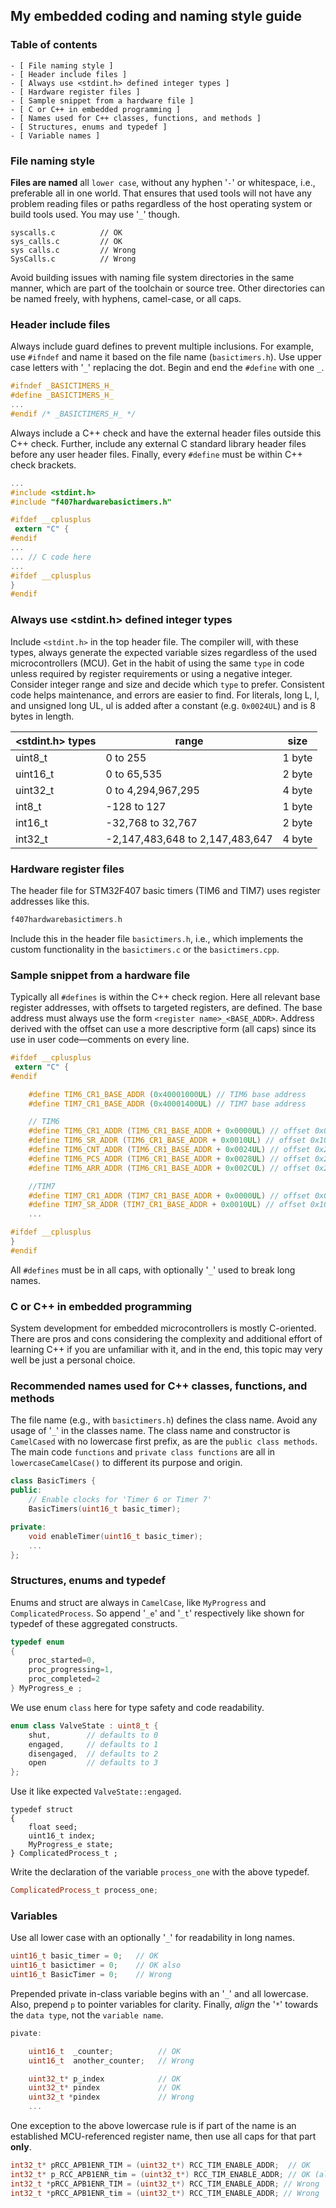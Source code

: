 ## My embedded coding and naming style guide

### Table of contents

    - [ File naming style ]
    - [ Header include files ]
    - [ Always use <stdint.h> defined integer types ]
    - [ Hardware register files ]
    - [ Sample snippet from a hardware file ]
    - [ C or C++ in embedded programming ]
    - [ Names used for C++ classes, functions, and methods ]
    - [ Structures, enums and typedef ]
    - [ Variable names ]

### File naming style

**Files are named** all `lower case`, without any hyphen '`-`' or whitespace, i.e., preferable all in one world. That ensures that used tools will not have any problem reading files or paths regardless of the host operating system or build tools used. You may use '`_`' though.

```
syscalls.c          // OK
sys_calls.c         // OK
sys calls.c         // Wrong
SysCalls.c          // Wrong
```

Avoid building issues with naming file system directories in the same manner, which are part of the toolchain or source tree. Other directories can be named freely, with hyphens, camel-case, or all caps.

### Header include files

Always include guard defines to prevent multiple inclusions. For example, use `#ifndef` and name it based on the file name (`basictimers.h`). Use upper case letters with '`_`' replacing the dot. Begin and end the `#define` with one `_`.

```c
#ifndef _BASICTIMERS_H_
#define _BASICTIMERS_H_
...
#endif /* _BASICTIMERS_H_ */
```

Always include a C++ check and have the external header files outside this C++ check. Further, include any external C standard library header files before any user header files. Finally, every `#define` must be within C++ check brackets. 

```c
...
#include <stdint.h>
#include "f407hardwarebasictimers.h"

#ifdef __cplusplus
 extern "C" {
#endif
...
... // C code here
...
#ifdef __cplusplus
}
#endif
```

### Always use <stdint.h> defined integer types

Include `<stdint.h>` in the top header file. The compiler will, with these types, always generate the expected variable sizes regardless of the used microcontrollers (MCU). Get in the habit of using the same `type` in code unless required by register requirements or using a negative integer. Consider integer range and size and decide which `type` to prefer. Consistent code helps maintenance, and errors are easier to find. For literals, long L, l, and unsigned long UL, ul is added after a constant (e.g. `0x0024UL`) and is 8 bytes in length.

| <stdint.h> types | range | size |
| -----------|-------|------|
| uint8_t | 0 to 255 | 1 byte |
| uint16_t | 0 to 65,535 | 2 byte |
| uint32_t | 0 to 4,294,967,295 | 4 byte |
| int8_t | -128 to 127 | 1 byte |
| int16_t | -32,768 to 32,767 | 2 byte |
| int32_t | -2,147,483,648 to 2,147,483,647 | 4 byte |

### Hardware register files

The header file for STM32F407 basic timers (TIM6 and TIM7) uses register addresses like this.

```c
f407hardwarebasictimers.h
```

Include this in the header file `basictimers.h`, i.e., which implements the custom functionality in the `basictimers.c` or the `basictimers.cpp`.

### Sample snippet from a hardware file

Typically all `#defines` is within the C++ check region. Here all relevant base register addresses, with offsets to targeted registers, are defined. The base address must always use the form `<register name>_<BASE_ADDR>`. Address derived with the offset can use a more descriptive form (all caps) since its use in user code—comments on every line.

```c
#ifdef __cplusplus
 extern "C" {
#endif

    #define TIM6_CR1_BASE_ADDR (0x40001000UL) // TIM6 base address
    #define TIM7_CR1_BASE_ADDR (0x40001400UL) // TIM7 base address

    // TIM6
    #define TIM6_CR1_ADDR (TIM6_CR1_BASE_ADDR + 0x0000UL) // offset 0x00
    #define TIM6_SR_ADDR (TIM6_CR1_BASE_ADDR + 0x0010UL) // offset 0x10
    #define TIM6_CNT_ADDR (TIM6_CR1_BASE_ADDR + 0x0024UL) // offset 0x24
    #define TIM6_PCS_ADDR (TIM6_CR1_BASE_ADDR + 0x0028UL) // offset 0x28
    #define TIM6_ARR_ADDR (TIM6_CR1_BASE_ADDR + 0x002CUL) // offset 0x2C

    //TIM7
    #define TIM7_CR1_ADDR (TIM7_CR1_BASE_ADDR + 0x0000UL) // offset 0x00
    #define TIM7_SR_ADDR (TIM7_CR1_BASE_ADDR + 0x0010UL) // offset 0x10
    ...

#ifdef __cplusplus
}
#endif
```

All `#defines` must be in all caps, with optionally '`_`' used to break long names.

### C or C++ in embedded programming

System development for embedded microcontrollers is mostly C-oriented. There are pros and cons considering the complexity and additional effort of learning C++ if you are unfamiliar with it, and in the end, this topic may very well be just a personal choice. 

### Recommended names used for C++ classes, functions, and methods
The file name (e.g., with `basictimers.h`) defines the class name. Avoid any usage of '`_`' in the classes name. The class name and constructor is `CamelCased` with no lowercase first prefix, as are the `public class methods`. The main code `functions` and `private class functions` are all in `lowercaseCamelCase()` to different its purpose and origin.

```cpp
class BasicTimers {
public:
    // Enable clocks for 'Timer 6 or Timer 7'
    BasicTimers(uint16_t basic_timer);

private:
    void enableTimer(uint16_t basic_timer);
    ...
};
```
### Structures, enums and typedef
Enums and struct are always in `CamelCase`, like `MyProgress` and `ComplicatedProcess`. So append '`_e`' and '`_t`' respectively like shown for typedef of these aggregated constructs.

```cpp
typedef enum
{
    proc_started=0,
    proc_progressing=1,
    proc_completed=2
} MyProgress_e ;
```
We use enum `class` here for type safety and code readability.
```cpp
enum class ValveState : uint8_t {
    shut,        // defaults to 0
    engaged,     // defaults to 1
    disengaged,  // defaults to 2
    open         // defaults to 3
};
```
Use it like expected `ValveState::engaged`.

```
typedef struct 
{
    float seed;
    uint16_t index;
    MyProgress_e state;
} ComplicatedProcess_t ;
```
Write the declaration of the variable `process_one` with the above typedef.
```cpp
ComplicatedProcess_t process_one;
```

### Variables

Use all lower case with an optionally '`_`' for readability in long names.

```cpp
uint16_t basic_timer = 0;   // OK
uint16_t basictimer = 0;    // OK also
uint16_t BasicTimer = 0;    // Wrong

```
Prepended private in-class variable begins with an '`_`' and all lowercase. Also, prepend `p` to pointer variables for clarity. Finally, *align* the '`*`' towards the `data type`, not the `variable name`.
```cpp
pivate:

    uint16_t  _counter;          // OK
    uint16_t  another_counter;   // Wrong

    uint32_t* p_index            // OK
    uint32_t* pindex             // OK
    uint32_t *pindex             // Wrong
    ...
```

One exception to the above lowercase rule is if part of the name is an established MCU-referenced register name, then use all caps for that part **only**. 

```c
int32_t* pRCC_APB1ENR_TIM = (uint32_t*) RCC_TIM_ENABLE_ADDR;  // OK
int32_t* p_RCC_APB1ENR_tim = (uint32_t*) RCC_TIM_ENABLE_ADDR; // OK (also)
int32_t *pRCC_APB1ENR_TIM = (uint32_t*) RCC_TIM_ENABLE_ADDR; // Wrong
int32_t *pRCC_APB1ENR_tim = (uint32_t*) RCC_TIM_ENABLE_ADDR; // Wrong
```
